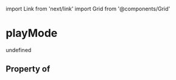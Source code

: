 import Link from 'next/link'
import Grid from '@components/Grid'

# playMode

undefined

## Property of



